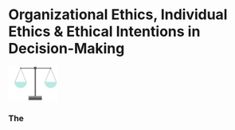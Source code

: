 # Organizational Ethics, Individual Ethics & Ethical Intentions in Decision-Making

<img src="/images/img/Ethics.png" width=100 /> 



### The
